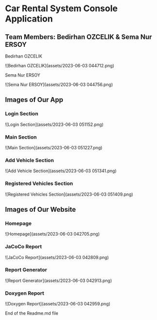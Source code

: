 # Car Rental System Console Application

## Team Members: Bedirhan OZCELIK & Sema Nur ERSOY

Bedirhan OZCELIK

![Bedirhan OZCELIK](assets/2023-06-03 044712.png)

Sema Nur ERSOY

![Sema Nur ERSOY](assets/2023-06-03 044756.png)

## Images of Our App

### Login Section

![Login Section](assets/2023-06-03 051152.png)

### Main Section

![Main Section](assets/2023-06-03 051227.png)

### Add Vehicle Section

![Add Vehicle Section](assets/2023-06-03 051341.png)

### Registered Vehicles Section

![Registered Vehicles Section](assets/2023-06-03 051409.png)

## Images of Our Website

### Homepage

![Homepage](assets/2023-06-03 042705.png)

### JaCoCo Report

![JaCoCo Report](assets/2023-06-03 042809.png)

### Report Generator

![Report Generator](assets/2023-06-03 042913.png)

### Doxygen Report

![Doxygen Report](assets/2023-06-03 042959.png)

End of the Readme.md file